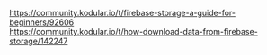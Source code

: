 https://community.kodular.io/t/firebase-storage-a-guide-for-beginners/92606 <br>
https://community.kodular.io/t/how-download-data-from-firebase-storage/142247
